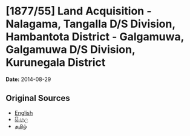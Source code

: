# [1877/55] Land Acquisition - Nalagama, Tangalla D/S Division, Hambantota District - Galgamuwa, Galgamuwa D/S Division, Kurunegala District

**Date:** 2014-08-29

## Original Sources

- [English](https://documents.gov.lk/view/extra-gazettes/2014/8/1877-55_E.pdf)
- [සිංහල](https://documents.gov.lk/view/extra-gazettes/2014/8/1877-55_S.pdf)
- [தமிழ்](https://documents.gov.lk/view/extra-gazettes/2014/8/1877-55_T.pdf)
